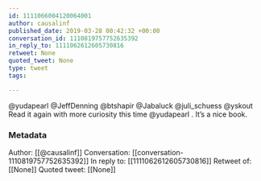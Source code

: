```yaml
---
id: 1111066004120064001
author: causalinf
published_date: 2019-03-28 00:42:32 +00:00
conversation_id: 1110819757752635392
in_reply_to: 1111062612605730816
retweet: None
quoted_tweet: None
type: tweet
tags:

---
```


@yudapearl @JeffDenning @btshapir @Jabaluck @juli_schuess @yskout Read it again with more curiosity this time @yudapearl . It’s a nice book.

### Metadata

Author: [[@causalinf]]
Conversation: [[conversation-1110819757752635392]]
In reply to: [[1111062612605730816]]
Retweet of: [[None]]
Quoted tweet: [[None]]
